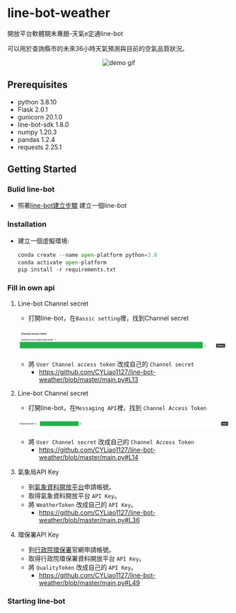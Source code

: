 # line-bot-weather

開放平台軟體期末專題-天氣e定通line-bot

可以用於查詢縣市的未來36小時天氣預測與目前的空氣品質狀況。
<p align="center">
    <img width=250 src="https://github.com/CYLiao1127/line-bot-weather/blob/master/ref/all.gif" alt="demo gif">
</p>

## Prerequisites
- python 3.8.10
- Flask 2.0.1
- gunicorn 20.1.0
- line-bot-sdk 1.8.0
- numpy 1.20.3
- pandas 1.2.4
- requests 2.25.1


## Getting Started

### Bulid line-bot
- 照著<a href="https://github.com/CYLiao1127/line-bot-weather/blob/master/ref/build_Line-bot.pdf" title="Title">line-bot建立步驟</a> 建立一個line-bot
  
### Installation
- 建立一個虛擬環境:
  ``` python
  conda create --name open-platform python=3.8
  conda activate open-platform
  pip install -r requirements.txt
  ```
  
### Fill in own api
1. Line-bot Channel secret
   - 打開line-bot，在`Bassic setting`裡，找到Channel secret
   <p align="center">
     <img width=800 src="https://github.com/CYLiao1127/line-bot-weather/blob/master/ref/channel_access.png" alt="Channel secret">
   </p>
   
    - 將 `User Channel access token` 改成自己的 `Channel secret`
      - https://github.com/CYLiao1127/line-bot-weather/blob/master/main.py#L13
    
2. Line-bot Channel secret
   - 打開line-bot，在`Messaging API`裡，找到 `Channel Access Token`
   <p align="center">
     <img width=800 src="https://github.com/CYLiao1127/line-bot-weather/blob/master/ref/channel_secret.png" alt="Channel Access Token">
   </p>
   
    - 將 `User Channel secret` 改成自己的 `Channel Access Token`
      - https://github.com/CYLiao1127/line-bot-weather/blob/master/main.py#L14
    
3. 氣象局API Key
   - 到<a href="https://opendata.cwb.gov.tw/" title="Title">氣象資料開放平台</a>申請帳號。
   - 取得氣象資料開放平台 `API Key`。
   - 將 `WeatherToken` 改成自己的 `API Key`。
      - https://github.com/CYLiao1127/line-bot-weather/blob/master/main.py#L36
    
4. 環保署API Key
   - 到<a href="https://data.epa.gov.tw/" title="Title">行政院環保署</a>官網申請帳號。
   - 取得行政院環保署資料開放平台 `API Key`。
   - 將 `QualityToken` 改成自己的 `API Key`。
      - https://github.com/CYLiao1127/line-bot-weather/blob/master/main.py#L49

### Starting line-bot


